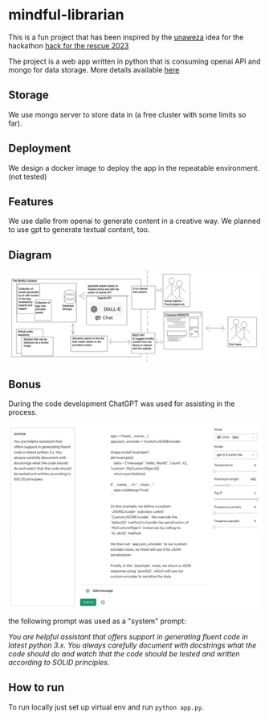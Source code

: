 # mindful-librarian
This is a fun project that has been inspired by the [unaweza](https://www.unaweza.org/) idea for the hackathon [hack for the rescue 2023](https://drive.google.com/file/d/1ks9pIIJOhPeMvi25SmeTZC05b7vhSE2u/view)

The project is a web app written in python that is consuming openai API and mongo for data storage. More details available [here](https://challengerocket.com/hack-to-the-rescue/works/mindful-librarian-a24ecb)

## Storage
We use mongo server to store data in (a free cluster with some limits so far).

## Deployment
We design a docker image to deploy the app in the repeatable environment. (not tested)

## Features
We use dalle from openai to generate content in a creative way.
We planned to use gpt to generate textual content, too.

## Diagram
![diagram](assets/img/diagram.png)

## Bonus
During the code development ChatGPT was used for assisting in the process.

![chatbot](assets/img/chatbot_as_code_assistant.png)

the following prompt was used as a "system" prompt:

*You are helpful assistant that offers support in generating fluent code in latest python 3.x. You always carefully document with docstrings what the code should do and watch that the code should be tested and written according to SOLID principles.*

## How to run
To run locally just set up virtual env and run `python app.py`.
